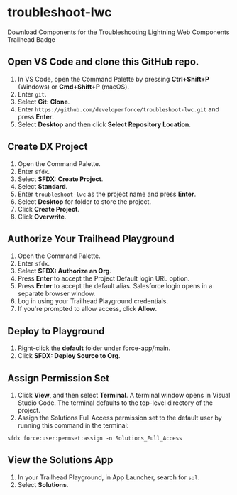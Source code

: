 # troubleshoot-lwc
Download Components for the Troubleshooting Lightning Web Components Trailhead Badge

## Open VS Code and clone this GitHub repo.

1. In VS Code, open the Command Palette by pressing **Ctrl+Shift+P** (Windows) or **Cmd+Shift+P** (macOS).
2. Enter `git`.
3. Select **Git: Clone**. 
4. Enter `https://github.com/developerforce/troubleshoot-lwc.git` and press **Enter**.
5. Select **Desktop** and then click **Select Repository Location**.

## Create DX Project

1. Open the Command Palette.
2. Enter `sfdx`.
3. Select **SFDX: Create Project**. 
4. Select **Standard**.
5. Enter `troubleshoot-lwc` as the project name and press **Enter**.
6. Select **Desktop** for folder to store the project.
7. Click **Create Project**.
8. Click **Overwrite**.

## Authorize Your Trailhead Playground

1. Open the Command Palette.
2. Enter `sfdx`.
3. Select **SFDX: Authorize an Org**.
4. Press **Enter** to accept the Project Default login URL option.
5. Press **Enter** to accept the default alias.
Salesforce login opens in a separate browser window.
6. Log in using your Trailhead Playground credentials.
7. If you're prompted to allow access, click **Allow**.

## Deploy to Playground

1. Right-click the **default** folder under force-app/main.
2. Click **SFDX: Deploy Source to Org**.

## Assign Permission Set

1. Click **View**, and then select **Terminal**. A terminal window opens in Visual Studio Code. The terminal defaults to the top-level directory of the project.
2. Assign the Solutions Full Access permission set to the default user by running this command in the terminal:
```
sfdx force:user:permset:assign -n Solutions_Full_Access
```

## View the Solutions App

1. In your Trailhead Playground, in App Launcher, search for `sol`.
2. Select **Solutions**.
